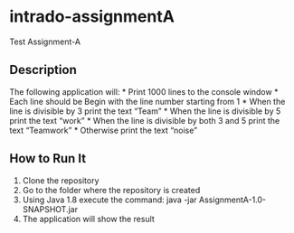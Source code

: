 # intrado-assignmentA
Test Assignment-A
## Description
 The following application will:
 	* Print 1000 lines to the console window
 	* Each line should be Begin with the line number starting from 1
 	* When the line is divisible by 3 print the text “Team”
 	* When the line is divisible by 5 print the text “work”
 	* When the line is divisible by both 3 and 5 print the text “Teamwork”
 	* Otherwise print the text “noise”

## How to Run It

1. Clone the repository
2. Go to the folder where the repository is created
3. Using Java 1.8 execute the command: java -jar AssignmentA-1.0-SNAPSHOT.jar
4. The application will show the result
